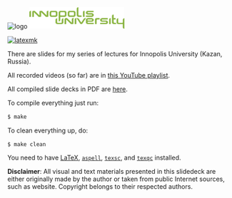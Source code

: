 <img alt="logo" src="https://www.objectionary.com/cactus.svg" height="64px" />

<img src="innopolis-logo.svg" height="48px"/>

[![latexmk](https://github.com/yegor256/painofoop/actions/workflows/latexmk.yml/badge.svg?branch=master)](https://github.com/yegor256/painofoop/actions/workflows/latexmk.yml)

There are slides for my series of lectures for Innopolis University (Kazan, Russia).

All recorded videos (so far) are in [this YouTube playlist](https://www.youtube.com/playlist?list=PLaIsQH4uc08ytf8POIIAkkR4ZsRq8DFiV).

All compiled slide decks in PDF are [here](https://yegor256.github.io/painofoop/).

To compile everything just run:

```bash
$ make
```

To clean everything up, do:

```
$ make clean
```

You need to have
[LaTeX](https://en.wikipedia.org/wiki/LaTeX),
[`aspell`](http://aspell.net/),
[`texsc`](https://rubygems.org/gems/texsc),
and
[`texqc`](https://rubygems.org/gems/texqc)
installed.

**Disclaimer**: All visual and text materials presented in
this slidedeck are either originally made by the author or taken from public
Internet sources, such as website. Copyright belongs to their respected
authors.